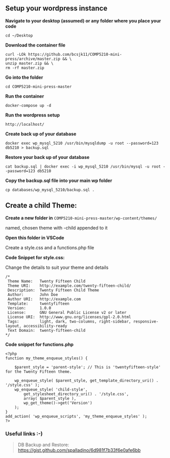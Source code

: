 ## Setup your wordpress instance

**Navigate to your desktop (assumed) or any folder where you place your code**

```
cd ~/Desktop
```

**Download the container file**

```
curl -LOk https://github.com/bcsjk11/COMP5210-mini-press/archive/master.zip && \
unzip master.zip && \
rm -rf master.zip
```

**Go into the folder**

```
cd COMP5210-mini-press-master
```

**Run the container**

```
docker-compose up -d
```

**Run the wordpress setup**

```
http://localhost/

```

**Create back up of your database**

```
docker exec wp_mysql_5210 /usr/bin/mysqldump -u root --password=123 db5210 > backup.sql
```

**Restore your back up of your database**

```
cat backup.sql | docker exec -i wp_mysql_5210 /usr/bin/mysql -u root --password=123 db5210
```

**Copy the backup.sql file into your main wp folder**

```
cp databases/wp_mysql_5210/backup.sql .
```

## Create a child Theme:

**Create a new folder in**  `COMP5210-mini-press-master/wp-content/themes/`

named, chosen theme with -child appended to it

**Open this folder in VSCode**

Create a style.css and a functions.php file

**Code Snippet for style.css:**

Change the details to suit your theme and details

```
/*
 Theme Name:   Twenty Fifteen Child
 Theme URI:    http://example.com/twenty-fifteen-child/
 Description:  Twenty Fifteen Child Theme
 Author:       John Doe
 Author URI:   http://example.com
 Template:     twentyfifteen
 Version:      1.0.0
 License:      GNU General Public License v2 or later
 License URI:  http://www.gnu.org/licenses/gpl-2.0.html
 Tags:         light, dark, two-columns, right-sidebar, responsive-layout, accessibility-ready
 Text Domain:  twenty-fifteen-child
*/
```

**Code snippet for functions.php**

```
<?php
function my_theme_enqueue_styles() {

    $parent_style = 'parent-style'; // This is 'twentyfifteen-style' for the Twenty Fifteen theme.

    wp_enqueue_style( $parent_style, get_template_directory_uri() . '/style.css' );
    wp_enqueue_style( 'child-style',
        get_stylesheet_directory_uri() . '/style.css',
        array( $parent_style ),
        wp_get_theme()->get('Version')
    );
}
add_action( 'wp_enqueue_scripts', 'my_theme_enqueue_styles' );
?>
```

### Useful links :-)

> DB Backup and Restore: https://gist.github.com/spalladino/6d981f7b33f6e0afe6bb